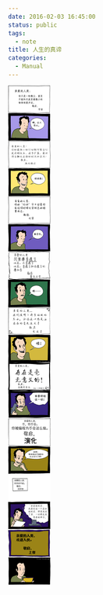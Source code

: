 ```yaml
---
date: 2016-02-03 16:45:00
status: public
tags:
  - note
title: 人生的真谛
categories:
  - Manual
---
```



![](人生的真谛/你好人类.png)